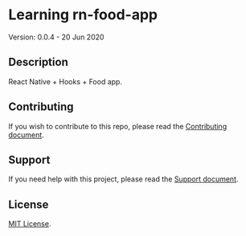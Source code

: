 # Learning rn-food-app

Version: 0.0.4 - 20 Jun 2020

## Description

React Native + Hooks + Food app.

## Contributing

If you wish to contribute to this repo, please read the [Contributing document](.github/CONTRIBUTING.md).

## Support

If you need help with this project, please read the [Support document](.github/SUPPORT.md).

## License

[MIT License](LICENSE).

